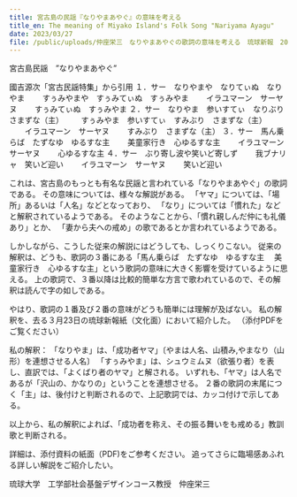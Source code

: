 ```yaml
---
title: 宮古島の民謡『なりやまあやぐ』の意味を考える
title_en: The meaning of Miyako Island's Folk Song "Nariyama Ayagu"
date: 2023/03/27
file: /public/uploads/仲座栄三　なりやまあやぐの歌詞の意味を考える　琉球新報　202303023-c2023032300000000600.pdf
---
```

宮古島民謡　”なりやまあやぐ”

國吉源次「宮古民謡特集」から引用 
１．サー　なりやまや　なりてぃぬ　なりやま
　　すぅみやまや　すぅみてぃぬ　すぅみやま
　　イラユマーン　サーヤヌ
　　すぅみてぃぬ　すぅみやま
２．サー　なりやま　参いすてぃ　なりぶり　さまずな（主）
　　すぅみやま　参いすてぃ　すみぶり　さまずな（主）
　　イラユマーン　サーヤヌ
　　すみぶり　さまずな（主）
３．サー　馬ん乗らば　たずなゆ　ゆるすな主
　　美童家行き　心ゆるすな主
　　イラユマーン　サーヤヌ
　　心ゆるすな主
４．サー　ぶり寄し波や笑いど寄しず
　　我ブナリャ　笑いど迎い
　　イラユマーン　サーヤヌ
　　笑いど迎い

これは、宮古島のもっとも有名な民謡と言われている「なりやまあやぐ」の歌詞である。
その意味については、様々な解説がある。
「ヤマ」については、「場所」あるいは「人名」などとなっており、
「なり」については「慣れた」などと解釈されているようである。
そのようなことから、「慣れ親しんだ仲にも礼儀あり」とか、
「妻から夫への戒め」の歌であるとか言われているようである。

しかしながら、こうした従来の解説にはどうしても、しっくりこない。
従来の解釈は、どうも、歌詞の３番にある「馬ん乗らば　たずなゆ　ゆるすな主
　美童家行き　心ゆるすな主」という歌詞の意味に大きく影響を受けているように思える。
上の歌詞で、３番以降は比較的簡単な方言で歌われているので、その解釈は読んで字の如しである。

やはり、歌詞の１番及び２番の意味がどうも簡単には理解が及ばない。
私の解釈を、去る３月23日の琉球新報紙（文化面）において紹介した。
（添付PDFをご覧ください）

私の解釈：
「なりやま」は、「成功者ヤマ」〔やまは人名、山積み,やまなり（山形）を連想させる人名〕
「すぅみやま」は、シュウミムヌ（欲張り者）を表し、直訳では、「よくばり者のヤマ」と解される。
いずれも、「ヤマ」は人名であるが「沢山の、かなりの」ということを連想させる。
２番の歌詞の末尾につく「主」は、後付けと判断されるので、上記歌詞では、カッコ付けで示してある。

以上から、私の解釈によれば、「成功者を称え、その振る舞いをも戒める」教訓歌と判断される。

詳細は、添付資料の紙面（PDF)をご参考ください。
追ってさらに臨場感あふれる詳しい解説をご紹介したい。

琉球大学　工学部社会基盤デザインコース教授　仲座栄三